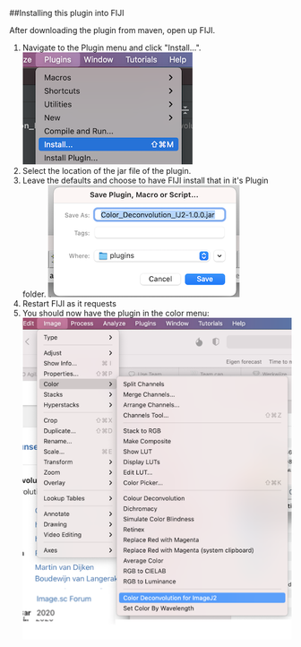 ##Installing this plugin into FIJI

After downloading the plugin from maven, open up FIJI. 
1.  Navigate to the Plugin menu and click "Install...".
![Navigate to the Plugin menu and click "Install...".](img/fiji_install_menu.png)
1. Select the location of the jar file of the plugin. 
2. Leave the defaults and choose to have FIJI install that in it's Plugin folder.
![Default config for plugin installation](img/fiji_install_location.png)
3. Restart FIJI as it requests
4. You should now have the plugin in the color menu:
![Plugin active](img/fiji_install_success.png)  